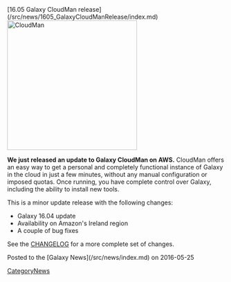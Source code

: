 <div class='newsItemHeader'>[16.05 Galaxy CloudMan release](/src/news/1605_GalaxyCloudManRelease/index.md)</div>

<div class='right'><a href='/src/CloudMan/index.md'><img src="/src/images/GalaxyLogos/cloudman-logo.jpg" alt="CloudMan" width="300" /></a></div>

**We just released an update to Galaxy CloudMan on AWS.** CloudMan offers an easy way to get a personal and completely functional instance of Galaxy in the cloud in just a few minutes, without any manual configuration or imposed quotas. Once running, you have complete control over Galaxy, including the ability to install new tools.

This is a minor update release with the following changes:
* Galaxy 16.04 update
* Availability on Amazon's Ireland region 
* A couple of bug fixes

See the [CHANGELOG](https://github.com/galaxyproject/cloudman/blob/master/CHANGELOG.md) for a more complete set of changes.

<div class='newsItemFooter'>Posted to the [Galaxy News](/src/news/index.md) on 2016-05-25 </div>

[CategoryNews](/src/CategoryNews/index.md)
